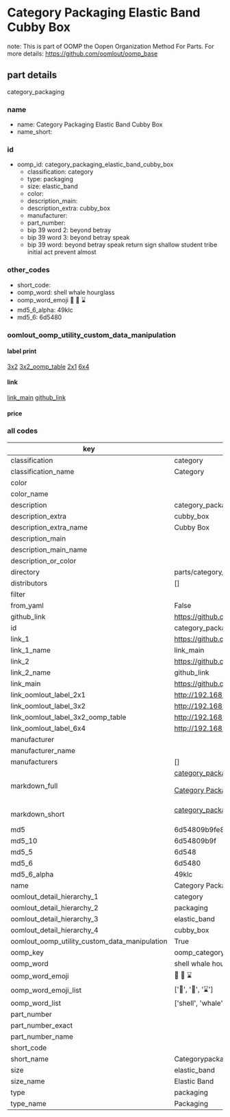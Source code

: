 # Category Packaging Elastic Band Cubby Box  

note: This is part of OOMP the Oopen Organization Method For Parts. For more details: https://github.com/oomlout/oomp_base

##  part details



category_packaging

### name
* name: Category Packaging Elastic Band Cubby Box
* name_short: 
### id
* oomp_id: category_packaging_elastic_band_cubby_box
  * classification: category
  * type: packaging
  * size: elastic_band
  * color: 
  * description_main: 
  * description_extra: cubby_box
  * manufacturer: 
  * part_number: 
  * bip 39 word 2: beyond betray
  * bip 39 word 3: beyond betray speak
  * bip 39 word: beyond betray speak return sign shallow student tribe initial act prevent almost

### other_codes
* short_code: 
* oomp_word: shell whale hourglass
* oomp_word_emoji :shell: :whale: :hourglass:
* md5_6_alpha: 49klc
* md5_6: 6d5480






### oomlout_oomp_utility_custom_data_manipulation
#### label print
[3x2](http://192.168.1.245:1112/?label=oomp%2049klc)
[3x2_oomp_table](http://192.168.1.107:1112/?label=oomp%2049klc)
[2x1](http://192.168.1.242:1112/?label=oomp%2049klc)
[6x4](http://192.168.1.55:1112/?label=oomp%2049klc)    

#### link

[link_main](https://github.com/oomlout/oomlout_oomp_current_version_messy/tree/main/parts/category_packaging_elastic_band_cubby_box) [github_link](https://github.com/oomlout/oomlout_oomp_part_src/tree/main/parts/category_packaging_elastic_band_cubby_box)                             

#### price







### all codes 
| key | value |  
| --- | --- |  
| classification | category |  
| classification_name | Category |  
| color |  |  
| color_name |  |  
| description | category_packaging |  
| description_extra | cubby_box |  
| description_extra_name | Cubby Box |  
| description_main |  |  
| description_main_name |  |  
| description_or_color |   |  
| directory | parts/category_packaging_elastic_band_cubby_box |  
| distributors | [] |  
| filter |  |  
| from_yaml | False |  
| github_link | https://github.com/oomlout/oomlout_oomp_part_src/tree/main/parts/category_packaging_elastic_band_cubby_box |  
| id | category_packaging_elastic_band_cubby_box |  
| link_1 | https://github.com/oomlout/oomlout_oomp_current_version_messy/tree/main/parts/category_packaging_elastic_band_cubby_box |  
| link_1_name | link_main |  
| link_2 | https://github.com/oomlout/oomlout_oomp_part_src/tree/main/parts/category_packaging_elastic_band_cubby_box |  
| link_2_name | github_link |  
| link_main | https://github.com/oomlout/oomlout_oomp_current_version_messy/tree/main/parts/category_packaging_elastic_band_cubby_box |  
| link_oomlout_label_2x1 | http://192.168.1.242:1112/?label=oomp%2049klc |  
| link_oomlout_label_3x2 | http://192.168.1.245:1112/?label=oomp%2049klc |  
| link_oomlout_label_3x2_oomp_table | http://192.168.1.107:1112/?label=oomp%2049klc |  
| link_oomlout_label_6x4 | http://192.168.1.55:1112/?label=oomp%2049klc |  
| manufacturer |  |  
| manufacturer_name |  |  
| manufacturers | [] |  
| markdown_full | [category_packaging_elastic_band_cubby_box](https://github.com/oomlout/oomlout_oomp_current_version_messy/tree/main/parts/category_packaging_elastic_band_cubby_box)<br>[](https://github.com/oomlout/oomlout_oomp_current_version_messy/tree/main/parts/category_packaging_elastic_band_cubby_box)<br>[Category Packaging Elastic Band Cubby Box](https://github.com/oomlout/oomlout_oomp_current_version_messy/tree/main/parts/category_packaging_elastic_band_cubby_box)<br><br> |  
| markdown_short | [category_packaging_elastic_band_cubby_box](https://github.com/oomlout/oomlout_oomp_current_version_messy/tree/main/parts/category_packaging_elastic_band_cubby_box)<br><br> |  
| md5 | 6d54809b9fe85aef14642b83a18558ae |  
| md5_10 | 6d54809b9f |  
| md5_5 | 6d548 |  
| md5_6 | 6d5480 |  
| md5_6_alpha | 49klc |  
| name | Category Packaging Elastic Band Cubby Box |  
| oomlout_detail_hierarchy_1 | category |  
| oomlout_detail_hierarchy_2 | packaging |  
| oomlout_detail_hierarchy_3 | elastic_band |  
| oomlout_detail_hierarchy_4 | cubby_box |  
| oomlout_oomp_utility_custom_data_manipulation | True |  
| oomp_key | oomp_category_packaging_elastic_band_cubby_box |  
| oomp_word | shell whale hourglass |  
| oomp_word_emoji | :shell: :whale: :hourglass: |  
| oomp_word_emoji_list | [':shell:', ':whale:', ':hourglass:'] |  
| oomp_word_list | ['shell', 'whale', 'hourglass'] |  
| part_number |  |  
| part_number_exact |  |  
| part_number_name |  |  
| short_code |  |  
| short_name | Categorypackaging |  
| size | elastic_band |  
| size_name | Elastic Band |  
| type | packaging |  
| type_name | Packaging |  
